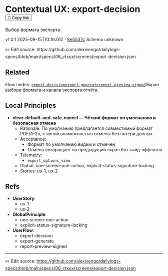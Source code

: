 # Contextual UX: export-decision <button class="copy-link" aria-label="Copy page link" onclick="window.spechubCopyLink && window.spechubCopyLink()">🔗 Copy link</button>

Выбор формата экспорта

<p class="badges">
  <span class="badge version">v1.0.1</span>
  <span class="badge build">2025-09-15T10:16:01Z · <a href="https://github.com/alexivengo/dailylogs-specs/commit/8e5537c" target="_blank" rel="noopener" class="sha">8e5537c</a></span>
  <span class="badge schema unknown">Schema unknown</span>
</p>
✏️ Edit source: https://github.com/alexivengo/dailylogs-specs/blob/main/specs/06_ctxux/screens/export-decision.json

## Related
Flow nodes:
<span class="chip">[`export-decision`](../flow/nodes/export-decision.md)</span><span class="chip">[`export-generate`](../flow/nodes/export-generate.md)</span><span class="chip">[`report-preview-signed`](../flow/nodes/report-preview-signed.md)</span>Экран выбора формата и канала экспорта отчёта.

## Local Principles
- **clear-default-and-safe-cancel — Чёткий формат по умолчанию и безопасная отмена**
  - Rationale: По умолчанию предлагается совместимый формат PDF/A-2u, с явной возможностью отмены без потери данных.
  - Acceptance:
    - Формат по умолчанию видим и отмечен
    - Отмена возвращает на предыдущий экран без сайд-эффектов
  - Telemetry:
    - `export_options_view`
  - Global: one-screen-one-action, explicit-status-signature-locking
  - Stories: us-1, us-2

## Refs
- **UserStory**:
  - us-1
  - us-2
- **GlobalPrinciple**:
  - one-screen-one-action
  - explicit-status-signature-locking
- **UserFlow**:
  - export-decision
  - export-generate
  - report-preview-signed

---
✏️ Edit source: https://github.com/alexivengo/dailylogs-specs/blob/main/specs/06_ctxux/screens/export-decision.json